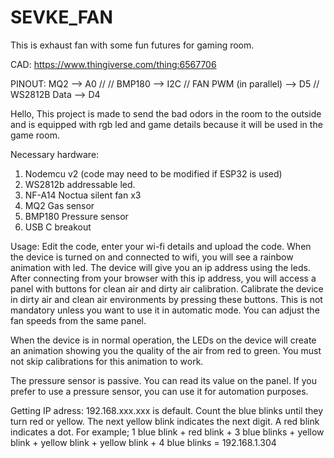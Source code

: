 # SEVKE_FAN
This is exhaust fan with some fun futures for gaming room.

CAD: https://www.thingiverse.com/thing:6567706

PINOUT:
MQ2 --> A0 //
// BMP180 --> I2C
// FAN PWM (in parallel) --> D5
// WS2812B Data --> D4

Hello,
This project is made to send the bad odors in the room to the outside and is equipped with rgb led and game details because it will be used in the game room.

Necessary hardware:
1) Nodemcu v2 (code may need to be modified if ESP32 is used)
2) WS2812b addressable led.
3) NF-A14 Noctua silent fan x3
4) MQ2 Gas sensor
5) BMP180 Pressure sensor
6) USB C breakout

Usage:
Edit the code, enter your wi-fi details and upload the code. When the device is turned on and connected to wifi, you will see a rainbow animation with led. The device will give you an ip address using the leds. After connecting from your browser with this ip address, you will access a panel with buttons for clean air and dirty air calibration. Calibrate the device in dirty air and clean air environments by pressing these buttons. This is not mandatory unless you want to use it in automatic mode. You can adjust the fan speeds from the same panel.

When the device is in normal operation, the LEDs on the device will create an animation showing you the quality of the air from red to green. You must not skip calibrations for this animation to work.

The pressure sensor is passive. You can read its value on the panel. If you prefer to use a pressure sensor, you can use it for automation purposes. 

Getting IP adress:
192.168.xxx.xxx is default.
Count the blue blinks until they turn red or yellow. The next yellow blink indicates the next digit. A red blink indicates a dot. For example;
1 blue blink + red blink + 3 blue blinks + yellow blink + yellow blink + yellow blink + 4 blue blinks = 192.168.1.304
